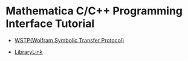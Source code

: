 # Mathematica C/C++ Programming Interface Tutorial

- [WSTP(Wolfram Symbolic Transfer Protocol)](WSTP/README.md)

- [LibraryLink](LibraryLink/README.md)

